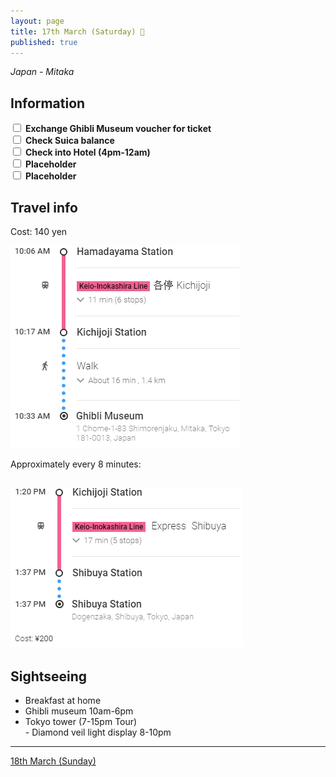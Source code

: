 ```yaml
---
layout: page
title: 17th March (Saturday) 🎂
published: true
---
```


*Japan - Mitaka*

## Information

<div><input class="box" type="checkbox" name="171" /><label type="text" class="strikethrough"> <b>Exchange Ghibli Museum voucher for ticket</b></label><br /><input class="box" type="checkbox" name="172" /><label type="text" class="strikethrough"> <b>Check Suica balance</b></label><br /><input class="box" type="checkbox" name="173" /><label type="text" class="strikethrough">&nbsp;<b>Check into Hotel (4pm-12am)</b></label><br /><input class="box" type="checkbox" name="174" /><label type="text" class="strikethrough"> <b>Placeholder</b></label><br /><input class="box" type="checkbox" name="175" /><label type="text" class="strikethrough"> <b>Placeholder</b></label></div>

## Travel info

Cost: 140 yen

![](/uploads/versions/ghibli-museum---x----367-324x---.PNG)

Approximately every 8 minutes:

## ![](/uploads/versions/ghiblitoshibuya---x----372-255x---.PNG)

## Sightseeing

* Breakfast at home
* Ghibli museum 10am-6pm
* Tokyo tower (7-15pm Tour)<br>- Diamond veil light display 8-10pm

---

[18th March (Sunday)](/days/week1/18mar)